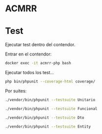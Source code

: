 # ACMRR

# Test

Ejecutar test dentro del contendor.

Entrar en el contendor:

```bash
docker exec -it acmrr-php bash
```

Ejecutar todos los test...

```bash
php bin/phpunit --coverage-html coverage/
```

Por suites:

```bash
./vendor/bin/phpunit --testsuite Unitario
```
```bash
./vendor/bin/phpunit --testsuite Funcional
```

```bash
./vendor/bin/phpunit --testsuite Dto
```

```bash
./vendor/bin/phpunit --testsuite Entity
```
